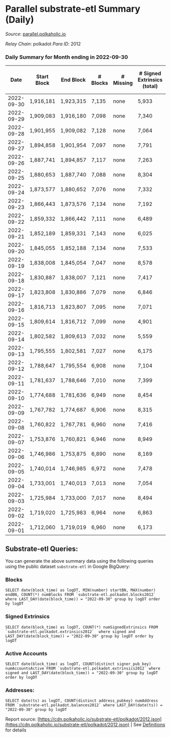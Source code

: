 # Parallel substrate-etl Summary (Daily)

_Source_: [parallel.polkaholic.io](https://parallel.polkaholic.io)

*Relay Chain*: polkadot
*Para ID*: 2012



### Daily Summary for Month ending in 2022-09-30


| Date | Start Block | End Block | # Blocks | # Missing | # Signed Extrinsics (total) | # Active Accounts | # Addresses with Balances | # Events | # Transfers | # XCM Transfers In | # XCM Transfers Out |
| ---- | ----------- | --------- | -------- | --------- | --------------------------- | ----------------- | ------------------------- | -------- | ----------- | ------------------ | ------------------- |
| 2022-09-30 | 1,916,181 | 1,923,315 | 7,135 | none  | 5,933 | 602 | 44,262 | 67,608 | 10,077 ($195,027.16) | 156 ($96,432.12) | 91 ($102,342.96) |
| 2022-09-29 | 1,909,083 | 1,916,180 | 7,098 | none  | 7,340 | 666 |  | 81,376 | 12,442 ($380,033.67) | 243 ($262,462.94) | 105 ($161,154.71) |
| 2022-09-28 | 1,901,955 | 1,909,082 | 7,128 | none  | 7,064 | 552 |  | 73,506 | 10,328 ($95,274.41) | 144 ($144,631.84) | 67 ($77,682.41) |
| 2022-09-27 | 1,894,858 | 1,901,954 | 7,097 | none  | 7,791 | 590 |  | 75,499 | 10,150 ($184,624.06) | 126 ($123,756.25) | 48 ($69,265.39) |
| 2022-09-26 | 1,887,741 | 1,894,857 | 7,117 | none  | 7,263 | 557 |  | 71,921 | 9,276 ($72,803.49) | 109 ($35,371.24) | 51 ($40,293.45) |
| 2022-09-25 | 1,880,653 | 1,887,740 | 7,088 | none  | 8,304 | 531 |  | 79,361 | 10,591 ($462,171.55) | 161 ($114,838.19) | 70 ($181,811.35) |
| 2022-09-24 | 1,873,577 | 1,880,652 | 7,076 | none  | 7,332 | 484 |  | 70,140 | 9,190 ($217,817.05) | 104 ($358,483.77) | 49 ($56,185.88) |
| 2022-09-23 | 1,866,443 | 1,873,576 | 7,134 | none  | 7,192 | 1,073 |  | 76,992 | 11,663 ($451,728.71) | 141 ($157,487.27) | 82 ($65,100.51) |
| 2022-09-22 | 1,859,332 | 1,866,442 | 7,111 | none  | 6,489 | 1,048 |  | 72,495 | 11,266 ($173,006.27) | 124 ($122,340.60) | 77 ($59,461.47) |
| 2022-09-21 | 1,852,189 | 1,859,331 | 7,143 | none  | 6,025 | 538 |  | 66,622 | 9,847 ($614,664.68) | 187 ($260,507.68) | 77 ($69,327.96) |
| 2022-09-20 | 1,845,055 | 1,852,188 | 7,134 | none  | 7,533 | 1,110 |  | 80,305 | 11,671 ($190,266.74) | 215 ($123,999.13) | 78 ($689,751.84) |
| 2022-09-19 | 1,838,008 | 1,845,054 | 7,047 | none  | 8,578 | 692 | 43,180 | 83,250 | 10,875 ($245,150.07) | 268 ($217,245.42) | 73 ($144,747.79) |
| 2022-09-18 | 1,830,887 | 1,838,007 | 7,121 | none  | 7,417 | 500 | 43,111 | 71,385 | 9,412 ($201,346.85) | 137 ($253,870.24) | 60 ($281,145.72) |
| 2022-09-17 | 1,823,808 | 1,830,886 | 7,079 | none  | 6,846 | 558 | 43,077 | 71,610 | 10,599 ($2,432,190.22) | 125 ($91,169.08) | 70 ($280,010.56) |
| 2022-09-16 | 1,816,713 | 1,823,807 | 7,095 | none  | 7,071 | 598 | 43,044 | 72,342 | 10,213 ($71,022.26) | 152 ($263,565.62) | 77 ($74,801.08) |
| 2022-09-15 | 1,809,614 | 1,816,712 | 7,099 | none  | 4,901 | 558 | 43,014 | 60,673 | 9,578 ($88,868.47) | 163 ($321,828.74) | 71 ($330,429.57) |
| 2022-09-14 | 1,802,582 | 1,809,613 | 7,032 | none  | 5,559 | 544 | 42,971 | 62,712 | 9,078 ($903,745.65) | 115 ($104,993.09) | 40 ($81,530.58) |
| 2022-09-13 | 1,795,555 | 1,802,581 | 7,027 | none  | 6,175 | 554 | 42,943 | 66,225 | 9,338 ($84,940.59) | 137 ($281,682.04) | 69 ($121,388.44) |
| 2022-09-12 | 1,788,647 | 1,795,554 | 6,908 | none  | 7,104 | 611 | 42,896 | 73,593 | 10,054 ($73,094.06) | 132 ($338,942.10) | 87 ($178,298.16) |
| 2022-09-11 | 1,781,637 | 1,788,646 | 7,010 | none  | 7,399 | 533 |  | 71,636 | 9,395 ($62,692.25) | 103 ($72,236.79) | 62 ($56,034.87) |
| 2022-09-10 | 1,774,688 | 1,781,636 | 6,949 | none  | 8,454 | 526 |  | 78,648 | 10,160 ($101,605.30) | 95 ($89,487.01) | 56 ($139,251.42) |
| 2022-09-09 | 1,767,782 | 1,774,687 | 6,906 | none  | 8,315 | 699 |  | 79,956 | 10,658 ($230,275.22) | 148 ($110,429.95) | 79 ($134,211.61) |
| 2022-09-08 | 1,760,822 | 1,767,781 | 6,960 | none  | 7,416 | 713 | 42,392 | 76,004 | 10,568 ($427,140.60) | 169 ($247,801.99) | 78 ($59,564.77) |
| 2022-09-07 | 1,753,876 | 1,760,821 | 6,946 | none  | 8,949 | 850 | 42,342 | 86,384 | 11,424 ($705,150.42) | 185 ($283,225.77) | 57 ($32,793.77) |
| 2022-09-06 | 1,746,986 | 1,753,875 | 6,890 | none  | 8,169 | 538 | 42,302 | 77,314 | 10,146 ($778,995.34) | 144 ($478,547.92) | 71 ($94,299.13) |
| 2022-09-05 | 1,740,014 | 1,746,985 | 6,972 | none  | 7,478 | 551 | 42,276 | 72,827 | 9,991 ($376,796.19) | 129 ($140,735.66) | 70 ($118,658.02) |
| 2022-09-04 | 1,733,001 | 1,740,013 | 7,013 | none  | 7,054 | 497 | 42,232 | 69,567 | 9,484 ($786,910.99) | 162 ($210,796.06) | 45 ($130,906.36) |
| 2022-09-03 | 1,725,984 | 1,733,000 | 7,017 | none  | 8,494 | 463 | 42,171 | 82,893 | 12,763 ($1,242,826.55) | 111 ($196,824.39) | 37 ($179,136.85) |
| 2022-09-02 | 1,719,020 | 1,725,983 | 6,964 | none  | 6,863 | 495 | 42,135 | 71,775 | 11,039 ($2,449,993.44) | 119 ($599,144.95) | 62 ($425,359.63) |
| 2022-09-01 | 1,712,060 | 1,719,019 | 6,960 | none  | 6,173 | 484 | 42,101 | 65,646 | 9,571 ($1,150,906.39) | 133 ($208,740.49) | 44 ($49,865.14) |

## Substrate-etl Queries:
You can generate the above summary data using the following queries using the public dataset `substrate-etl` in Google BigQuery:


### Blocks
```
SELECT date(block_time) as logDT, MIN(number) startBN, MAX(number) endBN, COUNT(*) numBlocks FROM `substrate-etl.polkadot.blocks2012`  where LAST_DAY(date(block_time)) = "2022-09-30" group by logDT order by logDT
```


### Signed Extrinsics
```
SELECT date(block_time) as logDT, COUNT(*) numSignedExtrinsics FROM `substrate-etl.polkadot.extrinsics2012`  where signed and LAST_DAY(date(block_time)) = "2022-09-30" group by logDT order by logDT
```


### Active Accounts
```
SELECT date(block_time) as logDT, COUNT(distinct signer_pub_key) numAccountsActive FROM `substrate-etl.polkadot.extrinsics2012` where signed and LAST_DAY(date(block_time)) = "2022-09-30" group by logDT order by logDT
```


### Addresses:
```
SELECT date(ts) as logDT, COUNT(distinct address_pubkey) numAddress FROM `substrate-etl.polkadot.balances2012` where LAST_DAY(date(ts)) = "2022-09-30" group by logDT
```



Report source: [https://cdn.polkaholic.io/substrate-etl/polkadot/2012.json](https://cdn.polkaholic.io/substrate-etl/polkadot/2012.json) | See [Definitions](/DEFINITIONS.md) for details
